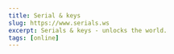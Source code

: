 ```yaml
---
title: Serial & keys
slug: https://www.serials.ws
excerpt: Serials & keys - unlocks the world.
tags: [online]
---
```

